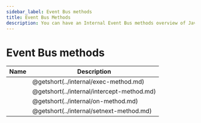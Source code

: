 ```yaml
---
sidebar_label: Event Bus methods
title: Event Bus Methods
description: You can have an Internal Event Bus methods overview of JavaScript Pivot in the documentation of the DHTMLX JavaScript Pivot library. Browse developer guides and API reference, try out code examples and live demos, and download a free 30-day evaluation version of DHTMLX Pivot.
---
```


# Event Bus methods

| Name                                           | Description                                       |
| ---------------------------------------------- | ------------------------------------------------- |
| [](../internal/exec-method.md)                 | @getshort(../internal/exec-method.md)             |
| [](../internal/intercept-method.md)            | @getshort(../internal/intercept-method.md)        |
| [](../internal/on-method.md)                   | @getshort(../internal/on-method.md)               |
| [](../internal/setnext-method.md)              | @getshort(../internal/setnext-method.md)          |

